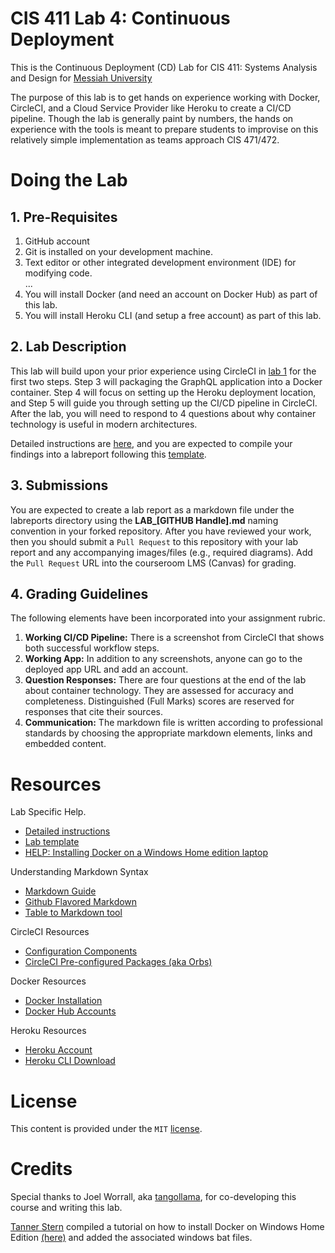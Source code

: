 # CIS 411 Lab 4: Continuous Deployment
This is the Continuous Deployment (CD) Lab for CIS 411: Systems Analysis and Design for [Messiah University](http://messiah.edu)

The purpose of this lab is to get hands on experience working with Docker, CircleCI, and a Cloud Service Provider like Heroku to create a CI/CD pipeline. Though the lab is generally paint by numbers, the hands on experience with the tools is meant to prepare students to improvise on this relatively simple implementation as teams approach CIS 471/472.  

# Doing the Lab

## 1. Pre-Requisites
1. GitHub account
2. Git is installed on your development machine.
3. Text editor or other integrated development environment (IDE) for modifying code.  
...
4. You will install Docker (and need an account on Docker Hub) as part of this lab.
5. You will install Heroku CLI (and setup a free account) as part of this lab.

## 2. Lab Description
This lab will build upon your prior experience using CircleCI in [lab 1](https://github.com/trevordbunch/cis411_lab1_CI) for the first two steps.  Step 3 will packaging the GraphQL application into a Docker container.  Step 4 will focus on setting up the Heroku deployment location, and Step 5 will guide you through setting up the CI/CD pipeline in CircleCI.  After the lab, you will need to respond to 4 questions about why container technology is useful in modern architectures.

Detailed instructions are [here](LAB_INSTRUCTIONS.md), and you are expected to compile your findings into a labreport following this [template](labreports/LAB_TEMPLATE.md).

## 3. Submissions
You are expected to create a lab report as a markdown file under the labreports directory using the **LAB_[GITHUB Handle].md** naming convention in your forked repository.  After you have reviewed your work, then you should submit a `Pull Request` to this repository with your lab report and any accompanying images/files (e.g., required diagrams).  Add the `Pull Request` URL into the courseroom LMS (Canvas) for grading.

## 4. Grading Guidelines
The following elements have been incorporated into your assignment rubric.
1. **Working CI/CD Pipeline:** There is a screenshot from CircleCI that shows both successful workflow steps.
2. **Working App:** In addition to any screenshots, anyone can go to the deployed app URL and add an account.
3. **Question Responses:** There are four questions at the end of the lab about container technology.  They are assessed for accuracy and completeness.  Distinguished (Full Marks) scores are reserved for responses that cite their sources.
4. **Communication:**  The markdown file is written according to professional standards by choosing the appropriate markdown elements, links and embedded content.

# Resources
Lab Specific Help.
- [Detailed instructions](LAB_INSTRUCTIONS.md)
- [Lab template](labreports/LAB_Template.md)
- [HELP: Installing Docker on a Windows Home edition laptop](ex/Docker_Installation_Win10_Home.md)

Understanding Markdown Syntax
- [Markdown Guide](https://www.markdownguide.org/)
- [Github Flavored Markdown](https://github.github.com/gfm/)
- [Table to Markdown tool](https://tabletomarkdown.com/convert-spreadsheet-to-markdown/)
  
CircleCI Resources
- [Configuration Components](https://circleci.com/docs/2.0/concepts/?section=getting-started#configuration)
- [CircleCI Pre-configured Packages (aka Orbs)](https://circleci.com/docs/2.0/using-orbs/)

Docker Resources
- [Docker Installation](https://docs.docker.com/get-docker/)
- [Docker Hub Accounts](https://hub.docker.com/)

Heroku Resources
- [Heroku Account](https://signup.heroku.com)
- [Heroku CLI Download](https://devcenter.heroku.com/articles/heroku-cli#download-and-install)

# License
This content is provided under the `MIT` [license](LICENSE).

# Credits
Special thanks to Joel Worrall, aka [tangollama](https://github.com/tangollama), for co-developing this course and writing this lab.

[Tanner Stern](https://github.com/tannerstern/) compiled a tutorial on how to install Docker on Windows Home Edition [(here)](https://tabletomarkdown.com/convert-spreadsheet-to-markdown/) and added the associated windows bat files.
